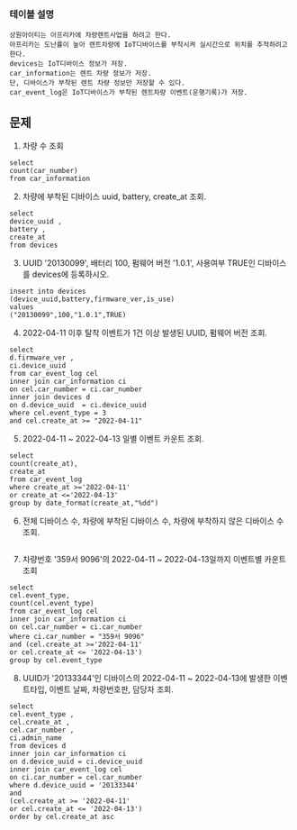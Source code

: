 ### 테이블 설명

    상원아이티는 아프리카에 차량렌트사업을 하려고 한다.
    아프리카는 도난률이 높아 렌트차량에 IoT디바이스를 부착시켜 실시간으로 위치를 추적하려고 한다.
    devices는 IoT디바이스 정보가 저장.
    car_information는 렌트 차량 정보가 저장.
    단, 디바이스가 부착된 렌트 차량 정보만 저장할 수 있다.
    car_event_log은 IoT디바이스가 부착된 렌트차량 이벤트(운행기록)가 저장.

## 문제

1. 차량 수 조회

```
select
count(car_number)
from car_information

```

2. 차량에 부착된 디바이스 uuid, battery, create_at 조회.

```
select
device_uuid ,
battery ,
create_at
from devices

```

3. UUID '20130099', 배터리 100, 펌웨어 버전 '1.0.1', 사용여부 TRUE인 디바이스를 devices에 등록하시오.

```
insert into devices
(device_uuid,battery,firmware_ver,is_use)
values
("20130099",100,"1.0.1",TRUE)
```

4. 2022-04-11 이후 탈착 이벤트가 1건 이상 발생된 UUID, 펌웨어 버전 조회.

```
select
d.firmware_ver ,
ci.device_uuid
from car_event_log cel
inner join car_information ci
on cel.car_number = ci.car_number
inner join devices d
on d.device_uuid  = ci.device_uuid
where cel.event_type = 3
and cel.create_at >= "2022-04-11"
```

5. 2022-04-11 ~ 2022-04-13 일별 이벤트 카운트 조회.

```
select
count(create_at),
create_at
from car_event_log
where create_at >='2022-04-11'
or create_at <='2022-04-13'
group by date_format(create_at,"%dd")
```

6. 전체 디바이스 수, 차량에 부착된 디바이스 수, 차량에 부착하지 않은 디바이스 수 조회.

```

```

7. 차량번호 '359서 9096'의 2022-04-11 ~ 2022-04-13일까지 이벤트별 카운트 조회

```
select
cel.event_type,
count(cel.event_type)
from car_event_log cel
inner join car_information ci
on cel.car_number = ci.car_number
where ci.car_number = "359서 9096"
and (cel.create_at >='2022-04-11'
or cel.create_at <= '2022-04-13')
group by cel.event_type
```

8. UUID가 '20133344'인 디바이스의 2022-04-11 ~ 2022-04-13에 발생한 이벤트타입, 이벤트 날짜, 차량번호판, 담당자 조회.

```
select
cel.event_type ,
cel.create_at ,
cel.car_number ,
ci.admin_name
from devices d
inner join car_information ci
on d.device_uuid = ci.device_uuid
inner join car_event_log cel
on ci.car_number = cel.car_number
where d.device_uuid = '20133344'
and
(cel.create_at >= '2022-04-11'
or cel.create_at <= '2022-04-13')
order by cel.create_at asc
```
